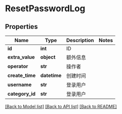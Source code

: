 # ResetPasswordLog

## Properties
Name | Type | Description | Notes
------------ | ------------- | ------------- | -------------
**id** | **int** | ID | 
**extra_value** | **object** | 额外信息 | 
**operator** | **str** | 操作者 | 
**create_time** | **datetime** | 创建时间 | 
**username** | **str** | 登录用户 | 
**category_id** | **str** | 登录用户 | 

[[Back to Model list]](../README.md#documentation-for-models) [[Back to API list]](../README.md#documentation-for-api-endpoints) [[Back to README]](../README.md)

